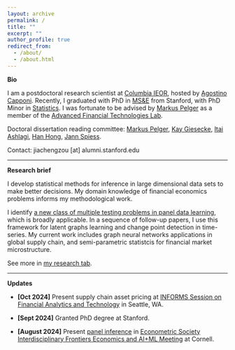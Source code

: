 ```yaml
---
layout: archive
permalink: /
title: ""
excerpt: ""
author_profile: true
redirect_from:
  - /about/
  - /about.html
---
```

__Bio__    

I am a postdoctoral research scientist at [Columbia IEOR](https://ieor.columbia.edu/), hosted by [Agostino Capponi](https://www.columbia.edu/~ac3827/). Recently, I graduated with PhD in [MS&E](https://msande.stanford.edu/) from Stanford, with PhD Minor in [Statistics](https://statistics.stanford.edu/). I was fortunate to be advised by [Markus Pelger](https://mpelger.people.stanford.edu/) as a member of the [Advanced Financial Technologies Lab](https://fintech.stanford.edu/). <br>

Doctoral dissertation reading committee: [Markus Pelger](https://mpelger.people.stanford.edu/), [Kay Giesecke](https://giesecke.people.stanford.edu/), [Itai Ashlagi](https://web.stanford.edu/~iashlagi/), [Han Hong](https://profiles.stanford.edu/han-hong), [Jann Spiess](https://gsb-faculty.stanford.edu/jann-spiess/). <br>


Contact: jiachengzou [at] alumni.stanford.edu <br>

------

__Research brief__    

I develop statistical methods for inference in large dimensional data sets to make better decisions. My domain knowledge of financial economics problems informs my methodological work. 

I identify [a new class of multiple testing problems in panel data learning](https://papers.ssrn.com/sol3/papers.cfm?abstract_id=4315891), which is broadly applicable. In a sequence of follow-up papers, I use this framework for latent graphs learning and change point detection in time-series. My current work includes graph neural networks applications in global supply chain, and semi-parametric statistcis for financial market microstructure.

See more in [my research tab](https://jiachzou.github.io//research/).

------

__Updates__

* **[Oct 2024]** Present supply chain asset pricing at [INFORMS Session on Financial Analytics and Technology](https://submissions.mirasmart.com/InformsAnnual2024/Itinerary/EventDetail.aspx?evt=853) in Seattle, WA.

* **[Sept 2024]** Granted PhD degree at Stanford.

* **[August 2024]** Present [panel inference](https://papers.ssrn.com/sol3/papers.cfm?abstract_id=4315891) in [Econometric Society Interdisciplinary Frontiers Economics and AI+ML Meeting](https://www.econometricsociety.org/regional-activities/schedule/2024/08/13/2024-ESIFEconomics-and-AIML-Meeting#logistics) at Cornell.


